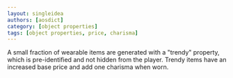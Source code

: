 ```yaml
---
layout: singleidea
authors: [aosdict]
category: [object properties]
tags: [object properties, price, charisma]
---
```

A small fraction of wearable items are generated with a "trendy" property, which is pre-identified and not hidden from the player. Trendy items have an increased base price and add one charisma when worn.
